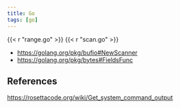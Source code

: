 ```yaml
---
title: Go
tags: [go]
---
```


{{< r "range.go" >}}
{{< r "scan.go" >}}

- <https://golang.org/pkg/bufio#NewScanner>
- <https://golang.org/pkg/bytes#FieldsFunc>

## References

<https://rosettacode.org/wiki/Get_system_command_output>
